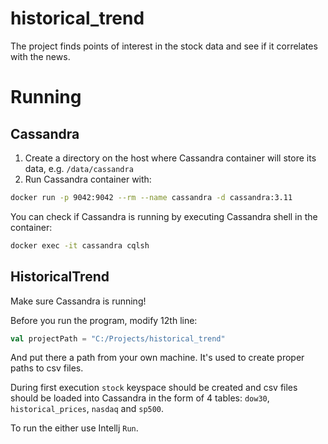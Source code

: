 # historical_trend
The project finds points of interest in the stock data and see if it correlates with the news. 


# Running
## Cassandra
1. Create a directory on the host where Cassandra container will store its data, e.g. `/data/cassandra`
1. Run Cassandra container with: 
```bash
docker run -p 9042:9042 --rm --name cassandra -d cassandra:3.11
```

You can check if Cassandra is running by executing Cassandra shell in the container:
```bash
docker exec -it cassandra cqlsh
``` 

## HistoricalTrend
Make sure Cassandra is running! 

Before you run the program, modify 12th line:
```scala
val projectPath = "C:/Projects/historical_trend"
```
And put there a path from your own machine. It's used to create proper paths to csv files.

During first execution `stock` keyspace should be created and csv files should be loaded into Cassandra in the form of 4 tables: `dow30`,
`historical_prices`, `nasdaq` and `sp500`.

To run the either use Intellj `Run`.